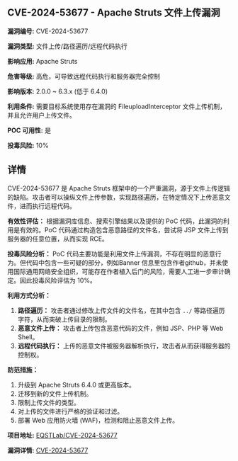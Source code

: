 ## CVE-2024-53677 - Apache Struts 文件上传漏洞

**漏洞编号:** CVE-2024-53677

**漏洞类型:** 文件上传/路径遍历/远程代码执行

**影响应用:** Apache Struts

**危害等级:** 高危，可导致远程代码执行和服务器完全控制

**影响版本:** 2.0.0 ~ 6.3.x (低于 6.4.0)

**利用条件:** 需要目标系统使用存在漏洞的 FileuploadInterceptor 文件上传机制，并且允许用户上传文件。

**POC 可用性:** 是

**投毒风险:** 10%

## 详情

CVE-2024-53677 是 Apache Struts 框架中的一个严重漏洞，源于文件上传逻辑的缺陷。攻击者可以操纵文件上传参数，实现路径遍历，在特定情况下上传恶意文件，进而执行远程代码。

**有效性评估：**
根据漏洞库信息、搜索引擎结果以及提供的 PoC 代码，此漏洞的利用是有效的。PoC 代码通过构造包含恶意路径的文件名，尝试将 JSP 文件上传到服务器的任意位置，从而实现 RCE。

**投毒风险分析：**
PoC 代码主要功能是利用文件上传漏洞，不存在明显的恶意行为。但代码中包含一些可疑的部分，例如Banner 信息里包含作者github，并未使用国际通用网络安全组织，可能存在作者植入后门的风险，需要人工进一步审计确定。因此投毒风险评估为 10%。

**利用方式分析：**
1.  **路径遍历：** 攻击者通过修改上传文件的文件名，在其中包含 `../` 等路径遍历字符，从而突破上传目录的限制。
2.  **恶意文件上传：** 攻击者上传包含恶意代码的文件，例如 JSP、PHP 等 Web Shell。
3.  **远程代码执行：** 上传的恶意文件被服务器解析执行，攻击者从而获得服务器的控制权。

**防范措施：**
1.  升级到 Apache Struts 6.4.0 或更高版本。
2.  迁移到新的文件上传机制。
3.  限制上传文件的类型。
4.  对上传的文件进行严格的验证和过滤。
5.  部署 Web 应用防火墙 (WAF)，检测和阻止恶意文件上传。


**项目地址:** [EQSTLab/CVE-2024-53677](https://github.com/EQSTLab/CVE-2024-53677)

**漏洞详情:** [CVE-2024-53677](https://nvd.nist.gov/vuln/detail/CVE-2024-53677)